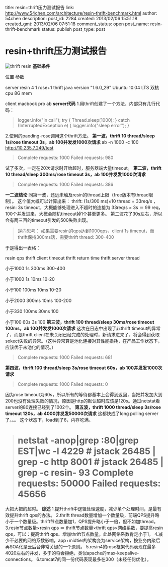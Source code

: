 title: resin+thrift压力测试报告
link: http://www.54chen.com/architecture/resin-thrift-benchmark.html
author: 54chen
description: 
post_id: 2284
created: 2013/02/06 15:51:18
created_gmt: 2013/02/06 07:51:18
comment_status: open
post_name: resin-thrift-benchmark
status: publish
post_type: post

# resin+thrift压力测试报告

![thrift resin](http://img04.taobaocdn.com/imgextra/i4/T1_NWcXbNXXXcQbh6a_121410.jpg) **基础条件**

位置
参数

server
resin 4 1 rose+1 thrift java version "1.6.0_29" Ubuntu 10.04 LTS 双核cpu 8G mem 

client
macbook pro ab 
**server代码** 1.用thrift创建了一个方法，内部只有几行代码： 

> logger.info("in call"); try { Thread.sleep(1000); } catch (InterruptedException e) { logger.info("sleep error"); }

2.使用的paoding-rose调用这个thrift方法。 **第一波，thrift 10 thread/sleep 1s/rose timeout 3s，ab 100并发发1000次请求** ab -n 1000 -c 100 http://10.235.7.249/test 

> Complete requests: 1000 Failed requests: 980

试了多次，一定在20次请求时开始超时，服务器端大量timeout。 **第二波，thrift 10 thread/sleep 300ms/rose timeout 3s，ab 100并发发1000次请求**

> Complete requests: 1000 Failed requests: 386

**一二波结论** 同第一波，还远未触及resin的thread上限（free版本有thread限制）。 这个值大概可以计算出来： thrift: (1s/300 ms)×10 thread = 33req/s ， resin: 3s timeout，大概能够处理进入不超时的连接为 33req/s × 3s ＝ 99 req，100个并发进来，大概会随机timeout掉1个甚至更多。 第二波花了30s左右，所以会有两三百的timeout引发的500失败出现。 

> 逆向思考： 如果需要resin的qps达到1000qps，client 1s timeout，而thrift保持300ms话，需要thrift thread: 300-400

于是得出一表格： 

resin qps
thrift client timeout
thrift return time
thrift server thread

小于1000
1s
300ms
300-400

小于1000
1s
10ms
10-20

小于100
100ms
10ms
10-20

小于2000
300ms
10ms
100-200

小于330
100ms
30ms
100

小于100
60s
3s
100
**第三波，thrift 100 thread/sleep 30ms/rose timeout 100ms，ab 100并发发1000次请求** 这次在日志中出现了非thrift timeout的异常了，而是thrift client在未关闭已经完成的处理时，新请求进来了，将会得到获取sokect失败的异常。（这种异常算是池化连接对其性能损耗，在产品工作状态下，应该优于未池化的情况。） 

> Complete requests: 1000 Failed requests: 681

**第四波，thrift 100 thread/sleep 3s/rose timeout 60s，ab 100并发发1000次请求**

> Complete requests: 1000 Failed requests: 0

因为rose timeout为60s，所以所有的等待都基本上会得到返回，当把并发加大到200也没有处理失败的情况，原因是http的默认超时应该是120s。通过netstat看server的80连接已经到了1002个。 **第五波，thrift 1000 thread/sleep 3s/rose timeout 120s，ab 4000并发发50000次请求** 这都快成了long polling server了。。。 这个状态下，load到了6，内存吃满。 

> # netstat -anop|grep :80|grep EST|wc -l 4229 # jstack 26485 | grep -c http 8001 # jstack 26485 | grep -c resin- 93 Complete requests: 50000 Failed requests: 45656 

大把大把的超时。 **综述** 1.提升thrift中逻辑处理速度，减少单个处理时间，是最有效提升thrift qps的办法。 2.thrift thread数量增加一个数量级，前端QPS提升略小于一个数量级。thrift节点数量加1，QPS提升略小于一倍，但不如加thread。 3.resin节点数量×resin qps ＝ thrift节点数量×thrift qps×网络系数，要提高resin qps，可以：提高thrift qps、增加thrift节点数量。此处网络系数肯定小于1。 4.减少不必要的网络系数影响，app+midtier的架构变为service架构，按业务内聚后再SOA化是云后台非常关键的一个原则。 5.resin4的rose框架代码表现在最多4020左右的并发，多于的将会拒绝，类似apache的max-keepalive-connections。 6.tomcat7的同一份代码表现最多在300（未经任何优化）。